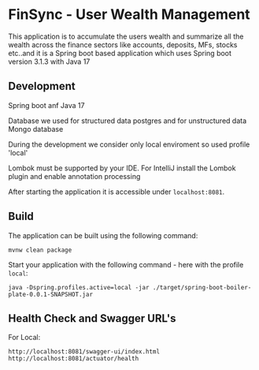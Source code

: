 # FinSync - User Wealth Management 

This application is to accumulate the users wealth and summarize all the wealth across the finance sectors like accounts, deposits, MFs, stocks etc..and it is a Spring boot based application which uses Spring boot version 3.1.3 with Java 17

## Development

Spring boot anf Java 17

Database we used for structured data postgres and for unstructured data Mongo database

During the development we consider only local enviroment so used profile 'local'

Lombok must be supported by your IDE. For IntelliJ install the Lombok plugin and enable annotation processing

After starting the application it is accessible under `localhost:8081`.

## Build

The application can be built using the following command:

```
mvnw clean package
```

Start your application with the following command - here with the profile `local`:

```
java -Dspring.profiles.active=local -jar ./target/spring-boot-boiler-plate-0.0.1-SNAPSHOT.jar
```

## Health Check and Swagger URL's
For Local:
```
http://localhost:8081/swagger-ui/index.html
http://localhost:8081/actuator/health
```